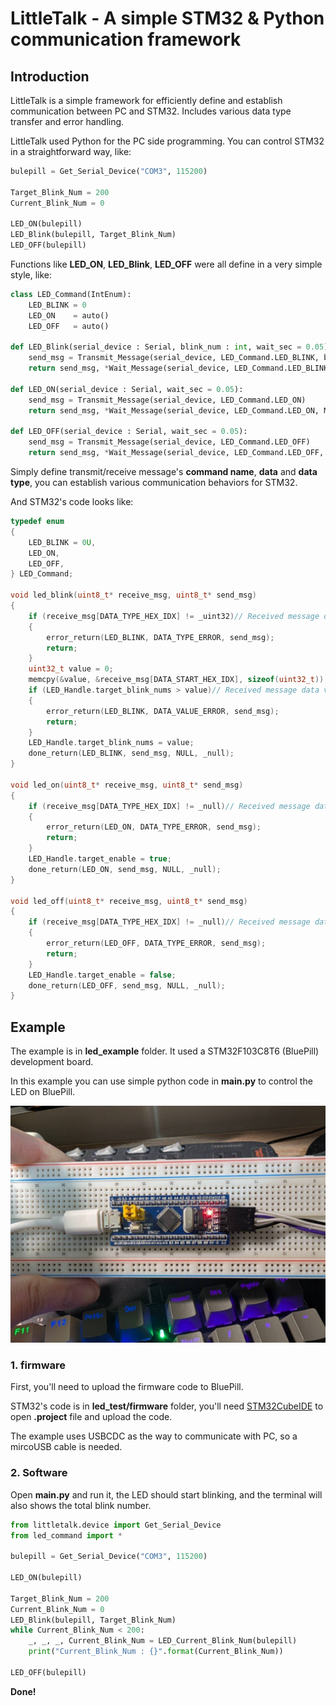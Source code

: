 # LittleTalk - A simple STM32 & Python communication framework

## Introduction
LittleTalk is a simple framework for efficiently define and establish communication between PC and STM32. Includes various data type transfer and error handling.

LittleTalk used Python for the PC side programming. You can control STM32 in a straightforward way, like:

``` python
bulepill = Get_Serial_Device("COM3", 115200)

Target_Blink_Num = 200
Current_Blink_Num = 0

LED_ON(bulepill)
LED_Blink(bulepill, Target_Blink_Num)
LED_OFF(bulepill)
```

Functions like **LED_ON**, **LED_Blink**, **LED_OFF** were all define in a very simple style, like:

``` python
class LED_Command(IntEnum):
    LED_BLINK = 0
    LED_ON    = auto()
    LED_OFF   = auto()

def LED_Blink(serial_device : Serial, blink_num : int, wait_sec = 0.05):
    send_msg = Transmit_Message(serial_device, LED_Command.LED_BLINK, blink_num, MessageDataType._uint32)
    return send_msg, *Wait_Message(serial_device, LED_Command.LED_BLINK, MessageDataType._null, wait_sec)

def LED_ON(serial_device : Serial, wait_sec = 0.05):
    send_msg = Transmit_Message(serial_device, LED_Command.LED_ON)
    return send_msg, *Wait_Message(serial_device, LED_Command.LED_ON, MessageDataType._null, wait_sec)

def LED_OFF(serial_device : Serial, wait_sec = 0.05):
    send_msg = Transmit_Message(serial_device, LED_Command.LED_OFF)
    return send_msg, *Wait_Message(serial_device, LED_Command.LED_OFF, MessageDataType._null, wait_sec)

``` 

Simply define transmit/receive message's **command name**, **data** and **data type**, you can establish various communication behaviors for STM32.

And STM32's code looks like:

``` c
typedef enum
{
	LED_BLINK = 0U,
	LED_ON,
	LED_OFF,
} LED_Command;

void led_blink(uint8_t* receive_msg, uint8_t* send_msg)
{
	if (receive_msg[DATA_TYPE_HEX_IDX] != _uint32)// Received message data type examination
	{
		error_return(LED_BLINK, DATA_TYPE_ERROR, send_msg);
		return;
	}
	uint32_t value = 0;
	memcpy(&value, &receive_msg[DATA_START_HEX_IDX], sizeof(uint32_t));
	if (LED_Handle.target_blink_nums > value)// Received message data value examination
	{
		error_return(LED_BLINK, DATA_VALUE_ERROR, send_msg);
		return;
	}
	LED_Handle.target_blink_nums = value;
	done_return(LED_BLINK, send_msg, NULL, _null);
}

void led_on(uint8_t* receive_msg, uint8_t* send_msg)
{
	if (receive_msg[DATA_TYPE_HEX_IDX] != _null)// Received message data type examination
	{
		error_return(LED_ON, DATA_TYPE_ERROR, send_msg);
		return;
	}
	LED_Handle.target_enable = true;
	done_return(LED_ON, send_msg, NULL, _null);
}

void led_off(uint8_t* receive_msg, uint8_t* send_msg)
{
	if (receive_msg[DATA_TYPE_HEX_IDX] != _null)// Received message data type examination
	{
		error_return(LED_OFF, DATA_TYPE_ERROR, send_msg);
		return;
	}
	LED_Handle.target_enable = false;
	done_return(LED_OFF, send_msg, NULL, _null);
}
``` 

## Example

The example is in **led_example** folder. It used a STM32F103C8T6 (BluePill) development board.

In this example you can use simple python code in **main.py** to control the  LED on BluePill.

<img src="image\bluepill.jpg">


### 1. firmware

First, you'll need to upload the firmware code to BluePill.

STM32's code is in **led_test/firmware** folder, you'll need [STM32CubeIDE](https://www.st.com/en/development-tools/stm32cubeide.html) to open **.project** file and upload the code.

The example uses USBCDC as the way to communicate with PC, so a mircoUSB cable is needed.

### 2. Software

Open **main.py** and run it, the LED should start blinking, and the terminal will also shows the total blink number.

``` python
from littletalk.device import Get_Serial_Device
from led_command import *

bulepill = Get_Serial_Device("COM3", 115200)

LED_ON(bulepill)

Target_Blink_Num = 200
Current_Blink_Num = 0
LED_Blink(bulepill, Target_Blink_Num)
while Current_Blink_Num < 200:
    _, _, _, Current_Blink_Num = LED_Current_Blink_Num(bulepill)
    print("Current_Blink_Num : {}".format(Current_Blink_Num))

LED_OFF(bulepill)
``` 

**Done!**